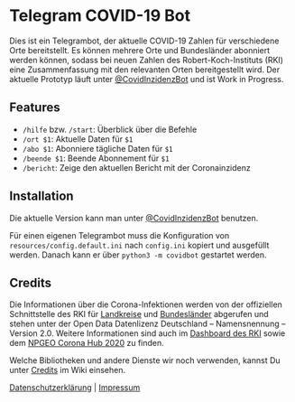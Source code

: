 # Telegram COVID-19 Bot
Dies ist ein Telegrambot, der aktuelle COVID-19 Zahlen für verschiedene Orte bereitstellt.
Es können mehrere Orte und Bundesländer abonniert werden können, sodass bei neuen Zahlen des Robert-Koch-Instituts (RKI) eine Zusammenfassung mit den relevanten Orten bereitgestellt wird.
Der aktuelle Prototyp läuft unter [@CovidInzidenzBot](https://t.me/CovidInzidenzBot) und ist Work in Progress.

## Features
* `/hilfe` bzw. `/start`: Überblick über die Befehle
* `/ort $1`: Aktuelle Daten für `$1`
* `/abo $1`: Abonniere tägliche Daten für `$1`
* `/beende $1`: Beende Abonnement für `$1`
* `/bericht`: Zeige den aktuellen Bericht mit der Coronainzidenz

## Installation
Die aktuelle Version kann man unter [@CovidInzidenzBot](https://t.me/CovidInzidenzBot) benutzen.

Für einen eigenen Telegrambot muss die Konfiguration von `resources/config.default.ini` nach `config.ini` kopiert und ausgefüllt werden.
Danach kann er über `python3 -m covidbot` gestartet werden.

## Credits
Die Informationen über die Corona-Infektionen werden von der offiziellen Schnittstelle des RKI für [Landkreise](https://hub.arcgis.com/datasets/917fc37a709542548cc3be077a786c17_0) und [Bundesländer](https://npgeo-corona-npgeo-de.hub.arcgis.com/datasets/ef4b445a53c1406892257fe63129a8ea_0) abgerufen und stehen unter der Open Data Datenlizenz Deutschland – Namensnennung – Version 2.0.
Weitere Informationen sind auch im [Dashboard des RKI](https://corona.rki.de/) sowie dem [NPGEO Corona Hub 2020](https://npgeo-corona-npgeo-de.hub.arcgis.com/) zu finden.

Welche Bibliotheken und andere Dienste wir noch verwenden, kannst Du unter [Credits](https://github.com/eknoes/covid-bot/wiki/Credits) im Wiki einsehen.

[Datenschutzerklärung](https://github.com/eknoes/covid-bot/wiki/Datenschutz) | [Impressum](https://github.com/eknoes/covid-bot/wiki/Impressum)
